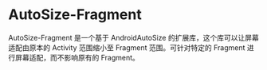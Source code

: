 # AutoSize-Fragment

AutoSize-Fragment 是一个基于 AndroidAutoSize 的扩展库，这个库可以让屏幕适配由原本的 Activity 范围缩小至
Fragment 范围。可针对特定的 Fragment 进行屏幕适配，而不影响原有的 Fragment。


